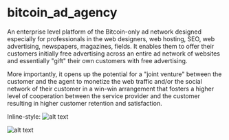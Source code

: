 # bitcoin_ad_agency
An enterprise level platform of the Bitcoin-only ad network designed especially for professionals in the web designers, web hosting, SEO, web advertising, newspapers, magazines, fields. It enables them to offer their customers initially free advertising across an entire ad network of websites and essentially "gift" their own customers with free advertising. 

More importantly, it opens up the potential for a "joint venture" between the customer and the agent to monetize the web traffic and/or the social network of their customer in a win-win arrangement that fosters a higher level of cooperation between the service provider and the customer resulting in higher customer retention and satisfaction. 



Inline-style: 
![alt text](http://manna-network.com/images3.jpeg "Logo Title Text 1")



![alt text][logo]

[logo]: http://manna-network.com/images3.jpeg "Logo Title Text 2"
